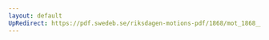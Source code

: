 ```yaml
---
layout: default
UpRedirect: https://pdf.swedeb.se/riksdagen-motions-pdf/1868/mot_1868__ak__00090.pdf
---
```

